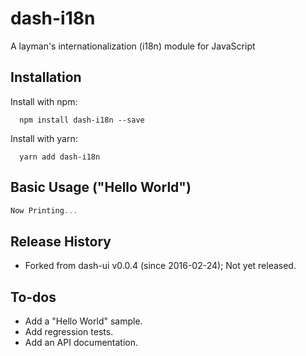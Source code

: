 # dash-i18n

A layman's internationalization (i18n) module for JavaScript

## Installation

Install with npm:

```shell
  npm install dash-i18n --save
```

Install with yarn:

```shell
  yarn add dash-i18n
```

## Basic Usage ("Hello World")

```javascript
Now Printing...
```

## Release History

* Forked from dash-ui v0.0.4 (since 2016-02-24); Not yet released.

## To-dos

- Add a "Hello World" sample.
- Add regression tests.
- Add an API documentation.
